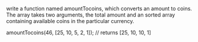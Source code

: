 write a function named amountTocoins, which converts an amount to coins. The array takes two arguments, the total amount and an sorted array containing available coins in the particular currency.<br>

amountTocoins(46, [25, 10, 5, 2, 1]); // returns [25, 10, 10, 1] <br>
